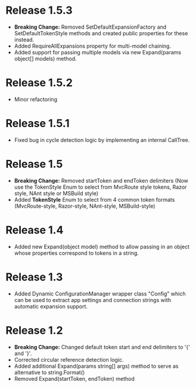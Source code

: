 # Release 1.5.3
- **Breaking Change:** Removed SetDefaultExpansionFactory and SetDefaultTokenStyle methods and created public properties for these instead.
- Added RequireAllExpansions property for multi-model chaining.
- Added support for passing multiple models via new Expand(params object[] models) method.

# Release 1.5.2
- Minor refactoring

# Release 1.5.1
- Fixed bug in cycle detection logic by implementing an internal CallTree.

# Release 1.5 
- **Breaking Change:** Removed startToken and endToken delimiters (Now use the TokenStyle Enum to select from MvcRoute style tokens, Razor style, NAnt style or MSBuild style)
- Added **TokenStyle** Enum to select from 4 common token formats (MvcRoute-style, Razor-style, NAnt-style, MSBuild-style)

# Release 1.4
- Added new Expand(object model) method to allow passing in an object whose properties correspond to tokens in a string.

# Release 1.3
- Added Dynamic ConfigurationManager wrapper class "Config" which can be used to extract app settings and connection strings with automatic expansion support.

# Release 1.2

- **Breaking Change:** Changed default token start and end delimiters to '{' and '}'.
- Corrected circular reference detection logic.
- Added additional Expand(params string[] args) method to serve as alternative to string.Format()
- Removed Expand(startToken, endToken) method